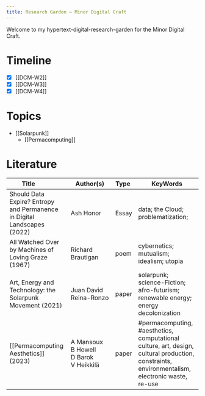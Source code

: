 ```yaml
---
title: Research Garden — Minor Digital Craft
---
```


Welcome to my hypertext-digital-research-garden for the Minor Digital Craft.

# Timeline

- [x] [[DCM-W2]]
- [x] [[DCM-W3]]
- [x] [[DCM-W4]]

# Topics

- [[Solarpunk]]
  - [[Permacomputing]]

# Literature

| <div style="width:100px">Title</div> | <div style="width:100px">Author(s)</div> | <div style="width:40px">Type</div> | KeyWords |
| --- | --- | --- | --- |
| Should Data Expire? Entropy and Permanence in Digital Landscapes (2022) | Ash Honor | Essay | data; the Cloud; problematization; |
| All Watched Over by Machines of Loving Graze (1967) | Richard Brautigan | poem | cybernetics; mutualism; idealism; utopia |
| Art, Energy and Technology: the Solarpunk Movement (2021) | Juan David Reina-Ronzo | paper | solarpunk; science-Fiction; afro-futurism; renewable energy; energy decolonization |
| [[Permacomputing Aesthetics]] (2023) | A Mansoux<br>B Howell<br>D Barok<br> V Heikkilä | paper | #permacomputing, #aesthetics, computational culture, art, design, cultural production, constraints, environmentalism, electronic waste, re-use | 

